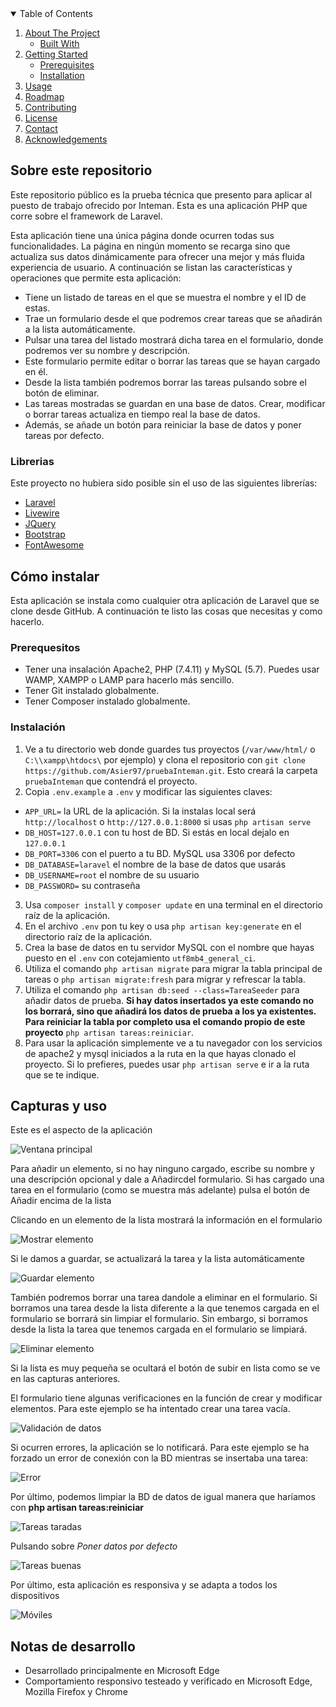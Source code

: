 <!-- TABLE OF CONTENTS -->
<details open="open">
  <summary>Table of Contents</summary>
  <ol>
    <li>
      <a href="#about-the-project">About The Project</a>
      <ul>
        <li><a href="#built-with">Built With</a></li>
      </ul>
    </li>
    <li>
      <a href="#getting-started">Getting Started</a>
      <ul>
        <li><a href="#prerequisites">Prerequisites</a></li>
        <li><a href="#installation">Installation</a></li>
      </ul>
    </li>
    <li><a href="#usage">Usage</a></li>
    <li><a href="#roadmap">Roadmap</a></li>
    <li><a href="#contributing">Contributing</a></li>
    <li><a href="#license">License</a></li>
    <li><a href="#contact">Contact</a></li>
    <li><a href="#acknowledgements">Acknowledgements</a></li>
  </ol>
</details>



<!-- ABOUT THE PROJECT -->
## Sobre este repositorio

Este repositorio público es la prueba técnica que presento para aplicar al puesto de trabajo ofrecido por Inteman. Esta es una aplicación PHP que corre sobre el framework de Laravel. 

Esta aplicación tiene una única página donde ocurren todas sus funcionalidades. La página en ningún momento se recarga sino que actualiza sus datos dinámicamente para ofrecer una mejor y más fluida experiencia de usuario. A continuación se listan las características y operaciones que permite esta aplicación:

* Tiene un listado de tareas en el que se muestra el nombre y el ID de estas.
* Trae un formulario desde el que podremos crear tareas que se añadirán a la lista automáticamente.
* Pulsar una tarea del listado mostrará dicha tarea en el formulario, donde podremos ver su nombre y descripción.
* Este formulario permite editar o borrar las tareas que se hayan cargado en él.
* Desde la lista también podremos borrar las tareas pulsando sobre el botón de eliminar.
* Las tareas mostradas se guardan en una base de datos. Crear, modificar o borrar tareas actualiza en tiempo real la base de datos.
* Además, se añade un botón para reiniciar la base de datos y poner tareas por defecto.

### Librerias

Este proyecto no hubiera sido posible sin el uso de las siguientes librerías:

* [Laravel](https://laravel.com)
* [Livewire](https://laravel-livewire.com)
* [JQuery](https://jquery.com)
* [Bootstrap](https://getbootstrap.com)
* [FontAwesome](https://fontawesome.com)



<!-- GETTING STARTED -->
## Cómo instalar

Esta aplicación se instala como cualquier otra aplicación de Laravel que se clone desde GitHub. A continuación te listo las cosas que necesitas y como hacerlo.

### Prerequesitos

* Tener una insalación Apache2, PHP (7.4.11) y MySQL (5.7). Puedes usar WAMP, XAMPP o LAMP para hacerlo más sencillo.
* Tener Git instalado globalmente.
* Tener Composer instalado globalmente.

### Instalación

1. Ve a tu directorio web donde guardes tus proyectos (```/var/www/html/``` o ```C:\\xampp\htdocs\``` por ejemplo) y clona el repositorio con ```git clone https://github.com/Asier97/pruebaInteman.git```. Esto creará la carpeta ```pruebaInteman``` que contendrá el proyecto.
2. Copia ```.env.example``` a ```.env``` y modificar las siguientes claves:
 - ```APP_URL=``` la URL de la aplicación. Si la instalas local será ```http://localhost``` o ```http://127.0.0.1:8000``` si usas ```php artisan serve```
 - ```DB_HOST=127.0.0.1``` con tu host de BD. Si estás en local dejalo en ```127.0.0.1```
 - ```DB_PORT=3306``` con el puerto a tu BD. MySQL usa 3306 por defecto
 - ```DB_DATABASE=laravel``` el nombre de la base de datos que usarás
 - ```DB_USERNAME=root``` el nombre de su usuario
 - ```DB_PASSWORD=``` su contraseña
3. Usa ```composer install``` y ```composer update``` en una terminal en el directorio raíz de la aplicación.
4. En el archivo ```.env``` pon tu key o usa ```php artisan key:generate``` en el directorio raíz de la aplicación.
5. Crea la base de datos en tu servidor MySQL con el nombre que hayas puesto en el ```.env``` con cotejamiento ```utf8mb4_general_ci```.
6. Utiliza el comando ```php artisan migrate``` para migrar la tabla principal de tareas o ```php artisan migrate:fresh``` para migrar y refrescar la tabla.
7. Utiliza el comando ```php artisan db:seed --class=TareaSeeder``` para añadir datos de prueba. **Si hay datos insertados ya este comando no los borrará, sino que añadirá los datos de prueba a los ya existentes. Para reiniciar la tabla por completo usa el comando propio de este proyecto** ```php artisan tareas:reiniciar```.
8. Para usar la aplicación simplemente ve a tu navegador con los servicios de apache2 y mysql iniciados a la ruta en la que hayas clonado el proyecto. Si lo prefieres, puedes usar ```php artisan serve``` e ir a la ruta que se te indique.



<!-- USAGE EXAMPLES -->
## Capturas y uso

Este es el aspecto de la aplicación

![Ventana principal](README_imgs/1.PNG)

Para añadir un elemento, si no hay ninguno cargado, escribe su nombre y una descripción opcional y dale a Añadircdel formulario. Si has cargado una tarea en el formulario (como se muestra más adelante) pulsa el botón de Añadir encima de la lista

Clicando en un elemento de la lista mostrará la información en el formulario

![Mostrar elemento](README_imgs/2.PNG)

Si le damos a guardar, se actualizará la tarea y la lista automáticamente

![Guardar elemento](README_imgs/3.PNG)

También podremos borrar una tarea dandole a eliminar en el formulario. Si borramos una tarea desde la lista diferente a la que tenemos cargada en el formulario se borrará sin limpiar el formulario. Sin embargo, si borramos desde la lista la tarea que tenemos cargada en el formulario se limpiará.

![Eliminar elemento](README_imgs/4.PNG)

Si la lista es muy pequeña se ocultará el botón de subir en lista como se ve en las capturas anteriores.

El formulario tiene algunas verificaciones en la función de crear y modificar elementos. Para este ejemplo se ha intentado crear una tarea vacía.

![Validación de datos](README_imgs/5.PNG)

Si ocurren errores, la aplicación se lo notificará. Para este ejemplo se ha forzado un error de conexión con la BD mientras se insertaba una tarea:

![Error](README_imgs/6.PNG)

Por último, podemos limpiar la BD de datos de igual manera que haríamos con **php artisan tareas:reiniciar**

![Tareas taradas](README_imgs/7.PNG)

Pulsando sobre *Poner datos por defecto*

![Tareas buenas](README_imgs/8.PNG)

Por último, esta aplicación es responsiva y se adapta a todos los dispositivos

![Móviles](README_imgs/9.PNG)



<!-- USAGE EXAMPLES -->
## Notas de desarrollo

* Desarrollado principalmente en Microsoft Edge
* Comportamiento responsivo testeado y verificado en Microsoft Edge, Mozilla Firefox y Chrome

